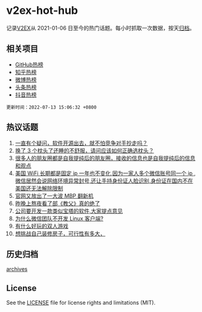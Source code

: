 # v2ex-hot-hub

 记录[V2EX](https://www.v2ex.com/)从 2021-01-06 日至今的热门话题。每小时抓取一次数据，按天[归档](archives)。
 
 ## 相关项目

- [GitHub热榜](https://github.com/snaildev/github-hot-hub)
- [知乎热榜](https://github.com/snaildev/zhihu-hot-hub)
- [微博热榜](https://github.com/snaildev/weibo-hot-hub)
- [头条热榜](https://github.com/snaildev/toutiao-hot-hub)
- [抖音热榜](https://github.com/snaildev/douyin-hot-hub)


 `更新时间：2022-07-13 15:06:32 +0800`

## 热议话题

1. [一直有个疑问，软件开源出去，就不怕竞争对手抄走吗？](https://www.v2ex.com/t/865805)
1. [换了 3 个枕头了还睡的不舒服，请问应该如何正确选枕头？](https://www.v2ex.com/t/865815)
1. [很多人的朋友圈都是自我提纯后的朋友圈，接收的信息也是自我提纯后的信息和观点](https://www.v2ex.com/t/865728)
1. [美国 WiFi 长期都是固定 ip 一年也不变化,因为一家人多个微信账号同一个 ip ,微信居然会说网络环境异常封号,还让手持身份证人脸识别,身份证在国内不在美国还无法解除限制](https://www.v2ex.com/t/865807)
1. [官网又放出了一大波 MBP 翻新机](https://www.v2ex.com/t/865740)
1. [昨晚上熬夜看了部《教父》真的绝了](https://www.v2ex.com/t/865821)
1. [公司要开发一款类似宝塔的软件,大家提点意见](https://www.v2ex.com/t/865761)
1. [为什么微信团队不开发 Linux 客户端?](https://www.v2ex.com/t/865871)
1. [有什么好玩的双人游戏](https://www.v2ex.com/t/865694)
1. [想挑战自己装修房子，可行性有多大，](https://www.v2ex.com/t/865810)

## 历史归档

[archives](archives)

## License

See the [LICENSE](LICENSE) file for license rights and limitations (MIT).
